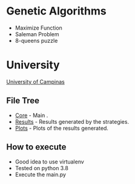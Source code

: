 # Genetic Algorithms 

* Maximize Function
* Saleman Problem
* 8-queens puzzle

# University
[University of Campinas](https://www.unicamp.br/unicamp/)



## File Tree

* [Core](https://github.com/oscarciceri/GeneticAlgorithms/ ) - Main .
* [Results](https://github.com/oscarciceri/GeneticAlgorithms/results) - Results generated by the strategies.
* [Plots](https://github.com/oscarciceri/GeneticAlgorithms/plots/) - Plots of the results generated.


## How to execute

* Good idea to use virtualenv
* Tested on python 3.8
* Execute the main.py


